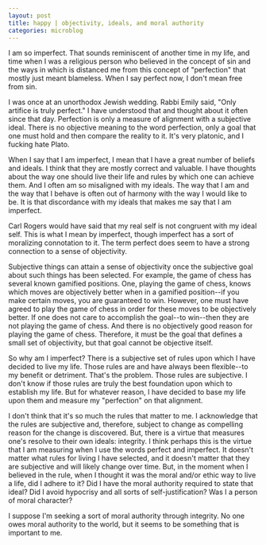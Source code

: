 ```yaml
---
layout: post
title: happy | objectivity, ideals, and moral authority
categories: microblog
---
```


I am so imperfect. That sounds reminiscent of another time in my life, and time when I was a religious person who believed in the concept of sin and the ways in which is distanced me from this concept of "perfection" that mostly just meant blameless. When I say perfect now, I don't mean free from sin. 

I was once at an unorthodox Jewish wedding. Rabbi Emily said, "Only artifice is truly perfect." I have understood that and thought about it often since that day. Perfection is only a measure of alignment with a subjective ideal. There is no objective meaning to the word perfection, only a goal that one must hold and then compare the reality to it. It's very platonic, and I fucking hate Plato.

When I say that I am imperfect, I mean that I have a great number of beliefs and ideals. I think that they are mostly correct and valuable. I have thoughts about the way one should live their life and rules by which one can achieve them. And I often am so misaligned with my ideals. The way that I am and the way that I behave is often out of harmony with the way I would like to be. It is that discordance with my ideals that makes me say that I am imperfect.

Carl Rogers would have said that my real self is not congruent with my ideal self. This is what I mean by imperfect, though imperfect has a sort of moralizing connotation to it. The term perfect does seem to have a strong connection to a sense of objectivity. 

Subjective things can attain a sense of objectivity once the subjective goal about such things has been selected. For example, the game of chess has several known gamified positions. One, playing the game of chess, knows which moves are objectively better when in a gamified position--if you make certain moves, you are guaranteed to win. However, one must have agreed to play the game of chess in order for these moves to be objectively better. If one does not care to accomplish the goal--to win--then they are not playing the game of chess. And there is no objectively good reason for playing the game of chess. Therefore, it must be the goal that defines a small set of objectivity, but that goal cannot be objective itself.

So why am I imperfect? There is a subjective set of rules upon which I have decided to live my life. Those rules are and have always been flexible--to my benefit or detriment. That's the problem. Those rules are subjective. I don't know if those rules are truly the best foundation upon which to establish my life. But for whatever reason, I have decided to base my life upon them and measure my "perfection" on that alignment. 

I don't think that it's so much the rules that matter to me. I acknowledge that the rules are subjective and, therefore, subject to change as compelling reason for the change is discovered. But, there is a virtue that measures one's resolve to their own ideals: integrity. I think perhaps this is the virtue that I am measuring when I use the words perfect and imperfect. It doesn't matter what rules for living I have selected, and it doesn't matter that they are subjective and will likely change over time. But, in the moment when I believed in the rule, when I thought it was the moral and/or ethic way to live a life, did I adhere to it? Did I have the moral authority required to state that ideal? Did I avoid hypocrisy and all sorts of self-justification? Was I a person of moral character?

I suppose I'm seeking a sort of moral authority through integrity. No one owes moral authority to the world, but it seems to be something that is important to me. 
